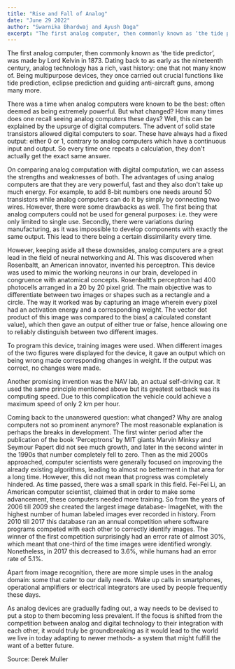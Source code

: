 ```yaml
---
title: "Rise and Fall of Analog"
date: "June 29 2022"
author: "Swarnika Bhardwaj and Ayush Daga"
excerpt: "The first analog computer, then commonly known as ‘the tide predictor’, was made by Lord Kelvin in 1873. Dating back to as early as the nineteenth century, analog technology has a rich, vast history: one that not many know of. Being multipurpose devices, they once carried out crucial functions like tide prediction, eclipse prediction and guiding anti-aircraft guns, among many more."
---
```


The first analog computer, then commonly known as ‘the tide predictor’, was made by Lord Kelvin in 1873. Dating back to as early as the nineteenth century, analog technology has a rich, vast history: one that not many know of. Being multipurpose devices, they once carried out crucial functions like tide prediction, eclipse prediction and guiding anti-aircraft guns, among many more.

There was a time when analog computers were known to be the best: often deemed as being extremely powerful. But what changed? How many times does one recall seeing analog computers these days? Well, this can be explained by the upsurge of digital computers. The advent of solid state transistors allowed digital computers to soar. These have always had a fixed output: either 0 or 1, contrary to analog computers which have a continuous input and output. So every time one repeats a calculation, they don't actually get the exact same answer.

On comparing analog computation with digital computation, we can assess the strengths and weaknesses of both. The advantages of using analog computers are that they are very powerful, fast and they also don't take up much energy. For example, to add 8-bit numbers one needs around 50 transistors while analog computers can do it by simply by connecting two wires. However, there were some drawbacks as well. The first being that analog computers could not be used for general purposes: i.e. they were only limited to single use. Secondly, there were variations during manufacturing, as it was impossible to develop components with exactly the same output. This lead to there being a certain dissimilarity every time.

However, keeping aside all these downsides, analog computers are a great lead in the field of neural networking and AI. This was discovered when Rosenbaltt, an American innovator, invented his perceptron. This device was used to mimic the working neurons in our brain, developed in congruence with anatomical concepts. Rosenbaltt’s perceptron had 400 photocells arranged in a 20 by 20 pixel grid. The main objective was to differentiate between two images or shapes such as a rectangle and a circle. The way it worked was by capturing an image wherein every pixel had an activation energy and a corresponding weight. The vector dot product of this image was compared to the bias( a calculated constant value), which then gave an output of either true or false, hence allowing one to reliably distinguish between two different images.

To program this device, training images were used. When different images of the two figures were displayed for the device, it gave an output which on being wrong made corresponding changes in weight. If the output was correct, no changes were made.

Another promising invention was the NAV lab, an actual self-driving car. It used the same principle mentioned above but its greatest setback was its computing speed. Due to this complication the vehicle could achieve a maximum speed of only 2 km per hour.

Coming back to the unanswered question: what changed? Why are analog computers not so prominent anymore? The most reasonable explanation is perhaps the breaks in development. The first winter period after the publication of the book ‘Perceptrons’ by MIT giants Marvin Minksy and Seymour Papert did not see much growth, and later in the second winter in the 1990s that number completely fell to zero. Then as the mid 2000s approached, computer scientists were generally focused on improving the already existing algorithms, leading to almost no betterment in that area for a long time.
However, this did not mean that progress was completely hindered. As time passed, there was a small spark in this field. Fei-Fei Li, an American computer scientist, claimed that in order to make some advancement, these computers needed more training. So from the years of 2006 till 2009 she created the largest image database- ImageNet, with the highest number of human labeled images ever recorded in history. From 2010 till 2017 this database ran an annual competition where software programs competed with each other to correctly identify images. The winner of the first competition surprisingly had an error rate of almost 30%, which meant that one-third of the time images were identified wrongly. Nonetheless, in 2017 this decreased to 3.6%, while humans had an error rate of 5.1%.

Apart from image recognition, there are more simple uses in the analog domain: some that cater to our daily needs. Wake up calls in smartphones, operational amplifiers or electrical integrators are used by people frequently these days.

As analog devices are gradually fading out, a way needs to be devised to put a stop to them becoming less prevalent. If the focus is shifted from the competition between analog and digital technology to their integration with each other, it would truly be groundbreaking as it would lead to the world we live in today adapting to newer methods- a system that might fulfill the want of a better future.

Source: Derek Muller
